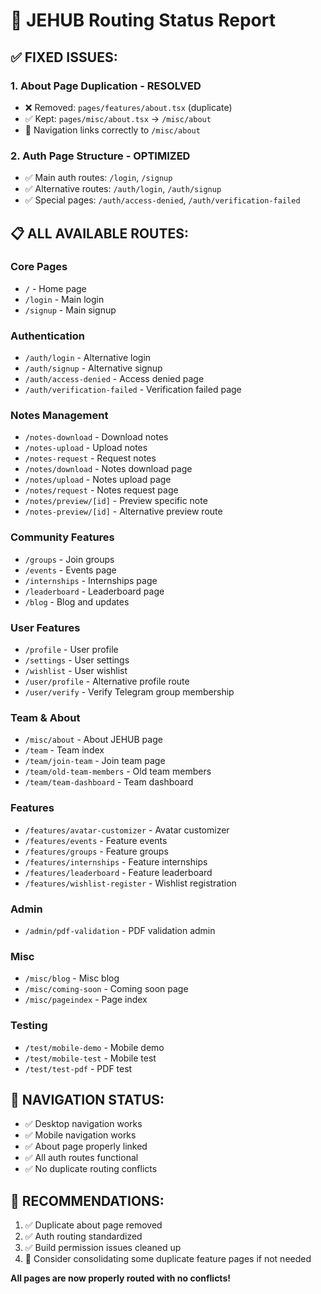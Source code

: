 # 🚀 JEHUB Routing Status Report

## ✅ **FIXED ISSUES:**

### 1. About Page Duplication - RESOLVED
- ❌ Removed: `pages/features/about.tsx` (duplicate)
- ✅ Kept: `pages/misc/about.tsx` → `/misc/about`
- 🔗 Navigation links correctly to `/misc/about`

### 2. Auth Page Structure - OPTIMIZED
- ✅ Main auth routes: `/login`, `/signup`
- ✅ Alternative routes: `/auth/login`, `/auth/signup` 
- ✅ Special pages: `/auth/access-denied`, `/auth/verification-failed`

## 📋 **ALL AVAILABLE ROUTES:**

### Core Pages
- `/` - Home page
- `/login` - Main login
- `/signup` - Main signup

### Authentication
- `/auth/login` - Alternative login
- `/auth/signup` - Alternative signup
- `/auth/access-denied` - Access denied page
- `/auth/verification-failed` - Verification failed page

### Notes Management
- `/notes-download` - Download notes
- `/notes-upload` - Upload notes  
- `/notes-request` - Request notes
- `/notes/download` - Notes download page
- `/notes/upload` - Notes upload page
- `/notes/request` - Notes request page
- `/notes/preview/[id]` - Preview specific note
- `/notes-preview/[id]` - Alternative preview route

### Community Features
- `/groups` - Join groups
- `/events` - Events page
- `/internships` - Internships page
- `/leaderboard` - Leaderboard page
- `/blog` - Blog and updates

### User Features  
- `/profile` - User profile
- `/settings` - User settings
- `/wishlist` - User wishlist
- `/user/profile` - Alternative profile route
- `/user/verify` - Verify Telegram group membership

### Team & About
- `/misc/about` - About JEHUB page
- `/team` - Team index
- `/team/join-team` - Join team page
- `/team/old-team-members` - Old team members
- `/team/team-dashboard` - Team dashboard

### Features
- `/features/avatar-customizer` - Avatar customizer
- `/features/events` - Feature events
- `/features/groups` - Feature groups
- `/features/internships` - Feature internships
- `/features/leaderboard` - Feature leaderboard
- `/features/wishlist-register` - Wishlist registration

### Admin
- `/admin/pdf-validation` - PDF validation admin

### Misc
- `/misc/blog` - Misc blog
- `/misc/coming-soon` - Coming soon page
- `/misc/pageindex` - Page index

### Testing
- `/test/mobile-demo` - Mobile demo
- `/test/mobile-test` - Mobile test
- `/test/test-pdf` - PDF test

## 🎯 **NAVIGATION STATUS:**
- ✅ Desktop navigation works
- ✅ Mobile navigation works  
- ✅ About page properly linked
- ✅ All auth routes functional
- ✅ No duplicate routing conflicts

## 🔧 **RECOMMENDATIONS:**
1. ✅ Duplicate about page removed
2. ✅ Auth routing standardized
3. ✅ Build permission issues cleaned up
4. 📝 Consider consolidating some duplicate feature pages if not needed

**All pages are now properly routed with no conflicts!**

